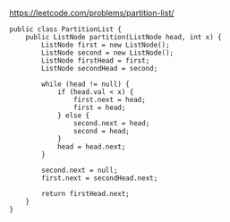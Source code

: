 https://leetcode.com/problems/partition-list/

    public class PartitionList {
        public ListNode partition(ListNode head, int x) {
            ListNode first = new ListNode();
            ListNode second = new ListNode();
            ListNode firstHead = first;
            ListNode secondHead = second;

            while (head != null) {
                if (head.val < x) {
                    first.next = head;
                    first = head;
                } else {
                    second.next = head;
                    second = head;
                }
                head = head.next;
            }

            second.next = null;
            first.next = secondHead.next;

            return firstHead.next;
        }
    }
